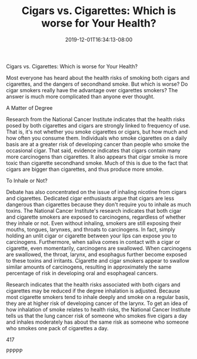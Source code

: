 ﻿---
title: "Cigars vs. Cigarettes:  Which is worse for Your Health?"
date: 2019-12-01T16:34:13-08:00
description: "Cigars Tips for Web Success"
featured_image: "/images/Cigars.jpg"
tags: ["Cigars"]
---

Cigars vs. Cigarettes:  Which is worse for Your Health?

Most everyone has heard about the health risks of smoking both cigars and cigarettes, and the dangers of secondhand smoke.  But which is worse?  Do cigar smokers really have the advantage over cigarettes smokers?  The answer is much more complicated than anyone ever thought. 

A Matter of Degree

Research from the National Cancer Institute indicates that the health risks posed by both cigarettes and cigars are strongly linked to frequency of use.  That is, it's not whether you smoke cigarettes or cigars, but how much and how often you consume them.  Individuals who smoke cigarettes on a daily basis are at a greater risk of developing cancer than people who smoke the occasional cigar.  That said, evidence indicates that cigars contain many more carcinogens than cigarettes.  It also appears that cigar smoke is more toxic than cigarette secondhand smoke.  Much of this is due to the fact that cigars are bigger than cigarettes, and thus produce more smoke.  

To Inhale or Not?

Debate has also concentrated on the issue of inhaling nicotine from cigars and cigarettes.  Dedicated cigar enthusiasts argue that cigars are less dangerous than cigarettes because they don't require you to inhale as much toxins.  The National Cancer Institute's research indicates that both cigar and cigarette smokers are exposed to carcinogens, regardless of whether they inhale or not.  Even without inhaling, smokers are still exposing their mouths, tongues, larynxes, and throats to carcinogens.  In fact, simply holding an unlit cigar or cigarette between your lips can expose you to carcinogens.  Furthermore, when saliva comes in contact with a cigar or cigarette, even momentarily, carcinogens are swallowed.  When carcinogens are swallowed, the throat, larynx, and esophagus further become exposed to these toxins and irritants.  Cigarette and cigar smokers appear to swallow similar amounts of carcinogens, resulting in approximately the same percentage of risk in developing oral and esophageal cancers.  

Research indicates that the health risks associated with both cigars and cigarettes may be reduced if the degree inhalation is adjusted.  Because most cigarette smokers tend to inhale deeply and smoke on a regular basis, they are at higher risk of developing cancer of the larynx. To get an idea of how inhalation of smoke relates to health risks, the National Cancer Institute tells us that the lung cancer risk of someone who smokes five cigars a day and inhales moderately has about the same risk as someone who someone who smokes one pack of cigarettes a day.  

417

PPPPP


